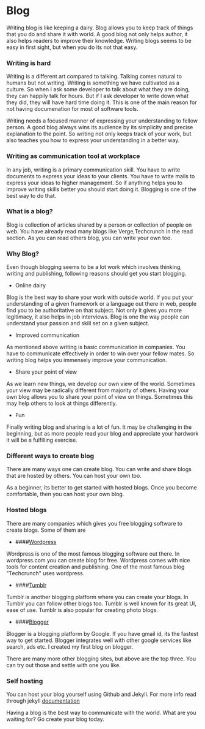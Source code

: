 # Blog

Writing blog is like keeping a dairy. Blog allows you to keep track of things that you do and share it with world. A good blog not only helps author, it also helps readers to improve their knowledge. Writing blogs seems to be easy in first sight, but when you do its not that easy.

### Writing is hard
Writing is a different art compared to talking. Talking comes natural to humans but not writing. Writing is something we have cultivated as a culture. So when I ask some developer to talk about what they are doing, they can happily  talk for hours. But if I ask developer to write down what they did, they will have hard time doing it. This is one of the main reason for not having documenation for most of software tools.

Writing needs a focused manner of expressing your understanding to fellow person. A good blog always wins its audience by its simplicity and precise explanation to the point. So writing not only keeps track of your work, but also teaches you how to express your understanding in a better way.

### Writing as communication tool at workplace
In any job, writing is a primary communication skill. You have to write documents to express your ideas to your clients. You have to write mails to express your ideas to higher management. So if anything helps you to improve writing skills better you should start doing it. Blogging is one of the best way to do that.


### What is a blog?
Blog is collection of articles shared by a person or collection of people on web. You have already read many blogs like Verge,Techcrunch in the read section. As you can read others blog, you can write your own too.

### Why Blog?

Even though blogging seems to be a lot work which involves thinking, writing and publishing, following reasons should get you start blogging.

* Online dairy

 Blog is the best way to share your work with outside world. If you put your understanding of a given framework or a language out there in web, people find you to be authoritative on that subject. Not only it gives you more legitimacy, it also helps in job interviews. Blog is one the way people can understand your passion and skill set on a given subject.

* Improved communication

 As mentioned above writing is basic communication in companies. You have to communicate effectively in order to win over your fellow mates. So writing blog helps you immensely improve your communication.

* Share your point of view

 As we learn new things, we develop our own view of the world. Sometimes your view may be radically different from majority of others. Having your own blog allows you to share your point of view on things. Sometimes this may help others to look at things differently.

* Fun

 Finally writing blog and sharing is a lot of fun. It may be challenging in the beginning, but as more people read your blog and appreciate your hardwork it will be a fulfilling exercise.


### Different ways to create blog
There are many ways one can create blog. You can write and share blogs that are hosted by others. You can host your own too.

As a beginner, its better to get started with hosted blogs. Once you become comfortable, then you can host your own blog.

### Hosted blogs
There are many companies which gives you free blogging software to create blogs. Some of them are

* ####[Wordpress](https://wordpress.com/)

Wordpress is one of the most famous blogging software out there. In wordpress.com you can create blog for free. Wordpress comes with nice tools for content creation and publishing. One of the most famous blog "Techcrunch" uses wordpress.

* ####[Tumblr](https://www.tumblr.com/)

Tumblr is another blogging platform where you can create your blogs. In Tumblr you can follow other blogs too. Tumblr is well known for its great UI, ease of use. Tumblr is also popular for creating photo blogs.

* ####[Blogger](http://www.blogger.com)

Blogger is a blogging platform by Google. If you have gmail id, its the fastest way to get started. Blogger integrates well with other google services like search, ads etc. I created my first blog on blogger.

There are many more other blogging sites, but above are the top three. You can try out those and settle with one you like.


### Self hosting

You can host your blog yourself using Github and Jekyll. For more info read through jekyll [documentation](http://jekyllrb.com/)


Having a blog is the best way to communicate with the world. What are you waiting for? Go create your blog today.





